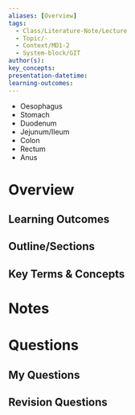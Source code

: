 ```yaml
---
aliases: [Overview]
tags:
  - Class/Literature-Note/Lecture
  - Topic/-
  - Context/MD1-2
  - System-block/GIT
author(s): 
key_concepts: 
presentation-datetime: 
learning-outcomes:
---
```


- Oesophagus
- Stomach
- Duodenum
- Jejunum/Ileum
- Colon
- Rectum
- Anus
# Overview
## Learning Outcomes

## Outline/Sections

## Key Terms & Concepts


# Notes


# Questions

## My Questions
## Revision Questions




